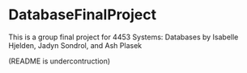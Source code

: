# DatabaseFinalProject
This is a group final project for 4453 Systems: Databases
by Isabelle Hjelden, Jadyn Sondrol, and Ash Plasek

(README is undercontruction)

